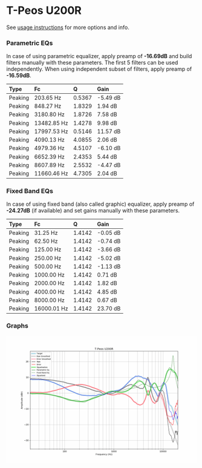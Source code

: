 # T-Peos U200R
See [usage instructions](https://github.com/jaakkopasanen/AutoEq#usage) for more options and info.

### Parametric EQs
In case of using parametric equalizer, apply preamp of **-16.69dB** and build filters manually
with these parameters. The first 5 filters can be used independently.
When using independent subset of filters, apply preamp of **-16.59dB**.

| Type    | Fc          |      Q | Gain     |
|:--------|:------------|:-------|:---------|
| Peaking | 203.65 Hz   | 0.5367 | -5.49 dB |
| Peaking | 848.27 Hz   | 1.8329 | 1.94 dB  |
| Peaking | 3180.80 Hz  | 1.8726 | 7.58 dB  |
| Peaking | 13482.85 Hz | 1.4278 | 9.98 dB  |
| Peaking | 17997.53 Hz | 0.5146 | 11.57 dB |
| Peaking | 4090.13 Hz  | 4.0855 | 2.06 dB  |
| Peaking | 4979.36 Hz  | 4.5107 | -6.10 dB |
| Peaking | 6652.39 Hz  | 2.4353 | 5.44 dB  |
| Peaking | 8607.89 Hz  | 2.5532 | -4.47 dB |
| Peaking | 11660.46 Hz | 4.7305 | 2.04 dB  |

### Fixed Band EQs
In case of using fixed band (also called graphic) equalizer, apply preamp of **-24.27dB**
(if available) and set gains manually with these parameters.

| Type    | Fc          |      Q | Gain     |
|:--------|:------------|:-------|:---------|
| Peaking | 31.25 Hz    | 1.4142 | -0.05 dB |
| Peaking | 62.50 Hz    | 1.4142 | -0.74 dB |
| Peaking | 125.00 Hz   | 1.4142 | -3.66 dB |
| Peaking | 250.00 Hz   | 1.4142 | -5.02 dB |
| Peaking | 500.00 Hz   | 1.4142 | -1.13 dB |
| Peaking | 1000.00 Hz  | 1.4142 | 0.71 dB  |
| Peaking | 2000.00 Hz  | 1.4142 | 1.82 dB  |
| Peaking | 4000.00 Hz  | 1.4142 | 4.85 dB  |
| Peaking | 8000.00 Hz  | 1.4142 | 0.67 dB  |
| Peaking | 16000.01 Hz | 1.4142 | 23.70 dB |

### Graphs
![](./T-Peos%20U200R.png)